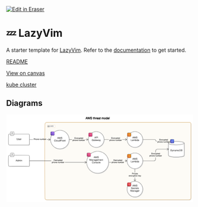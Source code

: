 <p><a target="_blank" href="https://app.eraser.io/workspace/iD57Bne0pFeHvX4BY6Eu" id="edit-in-eraser-github-link"><img alt="Edit in Eraser" src="https://firebasestorage.googleapis.com/v0/b/second-petal-295822.appspot.com/o/images%2Fgithub%2FOpen%20in%20Eraser.svg?alt=media&amp;token=968381c8-a7e7-472a-8ed6-4a6626da5501"></a></p>

# 💤 LazyVim
A starter template for [﻿LazyVim](https://github.com/LazyVim/LazyVim).
Refer to the [﻿documentation](https://lazyvim.github.io/installation) to get started.



[﻿README](https://app.eraser.io/workspace/iD57Bne0pFeHvX4BY6Eu) 



[﻿View on canvas](https://app.eraser.io/workspace/iD57Bne0pFeHvX4BY6Eu?elements=UuqSJYIOBX6jUB4gDb79QQ) 



[﻿kube cluster](https://app.eraser.io/workspace/7nIOtCSD6vLUGp9lhmbb) 




<!-- eraser-additional-content -->
## Diagrams
<!-- eraser-additional-files -->
<a href="/module/nvim/README-AWS threat model-1.eraserdiagram" data-element-id="QrABpqsjS-O3G2NZrvRFu"><img src="/.eraser/iD57Bne0pFeHvX4BY6Eu___iWb9hJEYSlOwSJ2bHrHqgXITp793___---diagram----322656b18c85c91744db245386cecdf7-AWS-threat-model.png" alt="" data-element-id="QrABpqsjS-O3G2NZrvRFu" /></a>
<!-- end-eraser-additional-files -->
<!-- end-eraser-additional-content -->
<!--- Eraser file: https://app.eraser.io/workspace/iD57Bne0pFeHvX4BY6Eu --->